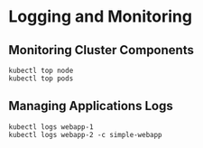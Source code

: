 # Logging and Monitoring
## Monitoring Cluster Components
```
kubectl top node
kubectl top pods
```

## Managing Applications Logs
```
kubectl logs webapp-1
kubectl logs webapp-2 -c simple-webapp
```
